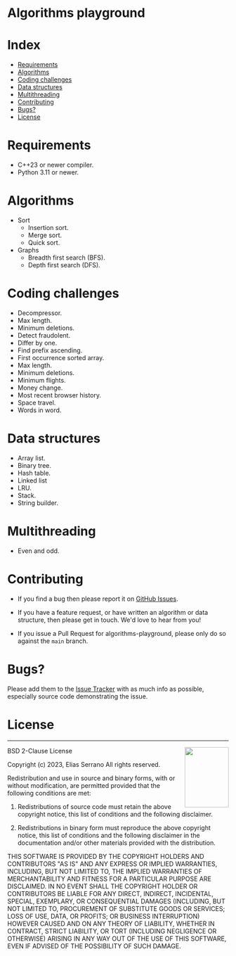 <!-- omit in toc -->
# Algorithms playground

<!-- omit in toc -->
# Index

- [Requirements](#requirements)
- [Algorithms](#algorithms)
- [Coding challenges](#coding-challenges)
- [Data structures](#data-structures)
- [Multithreading](#multithreading)
- [Contributing](#contributing)
- [Bugs?](#bugs)
- [License](#license)

# Requirements

- C++23 or newer compiler.
- Python 3.11 or newer.

# Algorithms

- Sort
  - Insertion sort.
  - Merge sort.
  - Quick sort.
- Graphs
  - Breadth first search (BFS).
  - Depth first search (DFS).

# Coding challenges

- Decompressor.
- Max length.
- Minimum deletions.
- Detect fraudolent.
- Differ by one.
- Find prefix ascending.
- First occurrence sorted array.
- Max length.
- Minimum deletions.
- Minimum flights.
- Money change.
- Most recent browser history.
- Space travel.
- Words in word.

# Data structures

- Array list.
- Binary tree.
- Hash table.
- Linked list
- LRU.
- Stack.
- String builder.

# Multithreading

- Even and odd.

# Contributing

- If you find a bug then please report it on [GitHub Issues][issues].

- If you have a feature request, or have written an algorithm or data structure, then please get in touch. We'd love to hear from you!

- If you issue a Pull Request for algorithms-playground, please only do so against the `main` branch.

# Bugs?

Please add them to the [Issue Tracker][issues] with as much info as possible, especially source code demonstrating the issue.

# License

-----------------------------------------------------------------------

<a href="http://opensource.org/licenses/BSD-2-Clause" target="_blank">
<img align="right" width="100" height="137"
 src="https://i0.wp.com/opensource.org/wp-content/uploads/2006/07/OSI_Approved_License.png">
</a>

  BSD 2-Clause License

  Copyright (c) 2023, Elias Serrano
  All rights reserved.

  Redistribution and use in source and binary forms, with or without
  modification, are permitted provided that the following conditions are met:

  1. Redistributions of source code must retain the above copyright notice, this
    list of conditions and the following disclaimer.

  2. Redistributions in binary form must reproduce the above copyright notice,
    this list of conditions and the following disclaimer in the documentation
    and/or other materials provided with the distribution.

  THIS SOFTWARE IS PROVIDED BY THE COPYRIGHT HOLDERS AND CONTRIBUTORS "AS IS"
  AND ANY EXPRESS OR IMPLIED WARRANTIES, INCLUDING, BUT NOT LIMITED TO, THE
  IMPLIED WARRANTIES OF MERCHANTABILITY AND FITNESS FOR A PARTICULAR PURPOSE ARE
  DISCLAIMED. IN NO EVENT SHALL THE COPYRIGHT HOLDER OR CONTRIBUTORS BE LIABLE
  FOR ANY DIRECT, INDIRECT, INCIDENTAL, SPECIAL, EXEMPLARY, OR CONSEQUENTIAL
  DAMAGES (INCLUDING, BUT NOT LIMITED TO, PROCUREMENT OF SUBSTITUTE GOODS OR
  SERVICES; LOSS OF USE, DATA, OR PROFITS; OR BUSINESS INTERRUPTION) HOWEVER
  CAUSED AND ON ANY THEORY OF LIABILITY, WHETHER IN CONTRACT, STRICT LIABILITY,
  OR TORT (INCLUDING NEGLIGENCE OR OTHERWISE) ARISING IN ANY WAY OUT OF THE USE
  OF THIS SOFTWARE, EVEN IF ADVISED OF THE POSSIBILITY OF SUCH DAMAGE.

[issues]: https://github.com/feserr/algorithms-playground/issues
